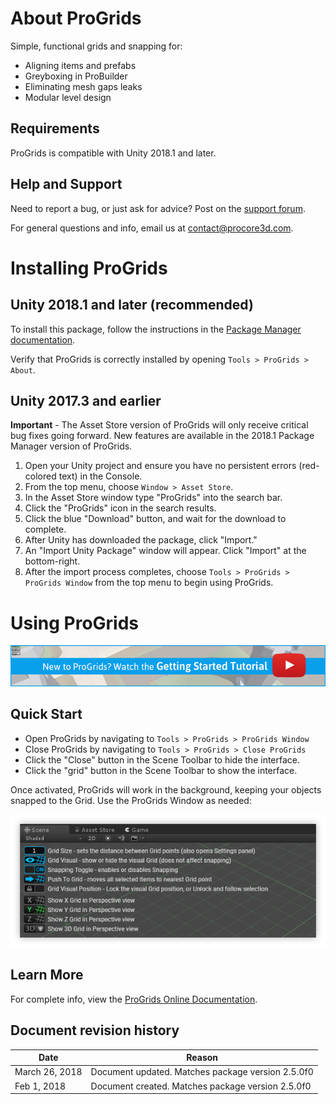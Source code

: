 # About ProGrids

Simple, functional grids and snapping for:

- Aligning items and prefabs
- Greyboxing in ProBuilder
- Eliminating mesh gaps leaks
- Modular level design

## Requirements

ProGrids is compatible with Unity 2018.1 and later.

## Help and Support

Need to report a bug, or just ask for advice? Post on the [support forum](http://www.procore3d.com/forum).

For general questions and info, email us at [contact@procore3d.com](mailto:contact@procore3d.com).

# Installing ProGrids

## Unity 2018.1 and later (recommended)

To install this package, follow the instructions in the [Package Manager documentation](https://docs.unity3d.com/Packages/com.unity.package-manager-ui@1.7/manual/index.html).

Verify that ProGrids is correctly installed by opening `Tools > ProGrids > About`.

## Unity 2017.3 and earlier

**Important** - The Asset Store version of ProGrids will only receive critical bug fixes going forward. New features are available in the 2018.1 Package Manager version of ProGrids.

1. Open your Unity project and ensure you have no persistent errors (red-colored text) in the Console.
1. From the top menu, choose `Window > Asset Store`.
1. In the Asset Store window type "ProGrids" into the search bar.
1. Click the "ProGrids" icon in the search results.
1. Click the blue "Download" button, and wait for the download to complete.
1. After Unity has downloaded the package, click "Import."
1. An "Import Unity Package" window will appear. Click "Import" at the bottom-right.
1. After the import process completes, choose `Tools > ProGrids > ProGrids Window` from the top menu to begin using ProGrids.

# Using ProGrids

[![getting started video link](images/VidLink_GettingStarted_Slim.jpg)](https://youtu.be/1G-0f5m1_lw])

## Quick Start

- Open ProGrids by navigating to `Tools > ProGrids > ProGrids Window`
- Close ProGrids by navigating to `Tools > ProGrids > Close ProGrids`
- Click the "Close" button in the Scene Toolbar to hide the interface.
- Click the "grid" button in the Scene Toolbar to show the interface.

Once activated, ProGrids will work in the background, keeping your objects snapped to the Grid. Use the ProGrids Window as needed:

![ui image](images/ui.png)

## Learn More

For complete info, view the [ProGrids Online Documentation](https://www.procore3d.com/docs/progrids).

## Document revision history

|Date|Reason|
|---|---|
|March 26, 2018|Document updated. Matches package version 2.5.0f0|
|Feb 1, 2018|Document created. Matches package version 2.5.0f0|

